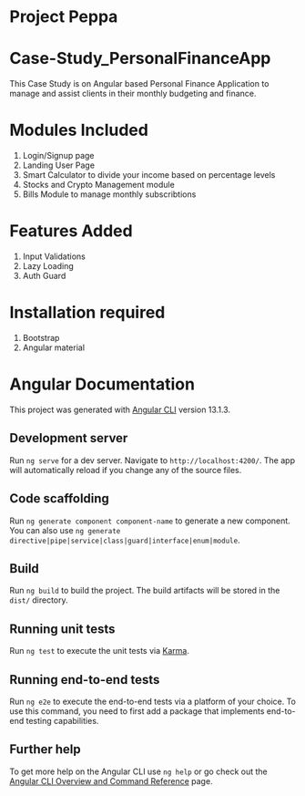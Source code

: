 # Project Peppa

# Case-Study_PersonalFinanceApp
This Case Study is on Angular based Personal Finance Application to manage and assist clients in their monthly budgeting and finance.

# Modules Included
1. Login/Signup page
2. Landing User Page
3. Smart Calculator to divide your income based on percentage levels
4. Stocks and Crypto Management module
5. Bills Module to manage monthly subscribtions 

# Features Added 
1. Input Validations
2. Lazy Loading
3. Auth Guard

# Installation required
1. Bootstrap
2. Angular material


# Angular Documentation


This project was generated with [Angular CLI](https://github.com/angular/angular-cli) version 13.1.3.

## Development server

Run `ng serve` for a dev server. Navigate to `http://localhost:4200/`. The app will automatically reload if you change any of the source files.

## Code scaffolding

Run `ng generate component component-name` to generate a new component. You can also use `ng generate directive|pipe|service|class|guard|interface|enum|module`.

## Build

Run `ng build` to build the project. The build artifacts will be stored in the `dist/` directory.

## Running unit tests

Run `ng test` to execute the unit tests via [Karma](https://karma-runner.github.io).

## Running end-to-end tests

Run `ng e2e` to execute the end-to-end tests via a platform of your choice. To use this command, you need to first add a package that implements end-to-end testing capabilities.

## Further help

To get more help on the Angular CLI use `ng help` or go check out the [Angular CLI Overview and Command Reference](https://angular.io/cli) page.

